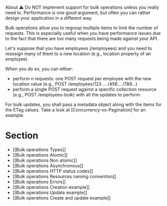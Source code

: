 About
⚠️ Do NOT implement support for bulk operations unless you really need to. Performance is one good argument, but often you can rather design your application in a different way.

Bulk operations allow you to regroup multiple items to limit the number of requests. This is especially useful when you have performance issues due to the fact that there are too many requests being made against your API.

Let's suppose that you have employees (/employees) and you need to reassign many of them to a new location (e.g., location property of an employee).

When you do so, you can either:
* perform n requests: one POST request per employee with the new location value (e.g., POST /employees/123 ... /456... /789...)
* perform a single POST request against a specific collection resource (e.g., POST /employees-bulk) with all the updates to perform

For bulk updates, you shall pass a metadata object along with the items for the ETag values. Take a look at [Concurrency-vs-Pagination] for an example.

# Section
* [[Bulk operations Types]]
* [[Bulk operations Atomic]]
* [[Bulk operations Non atomic]]
* [[Bulk operations Asynchronous]]
* [[Bulk operations HTTP status codes]]
* [[Bulk operations Resources naming convention]]
* [[Bulk operations Errors]]
* [[Bulk operations Creation example]]
* [[Bulk operations Update example]]
* [[Bulk operations Create and update example]]
